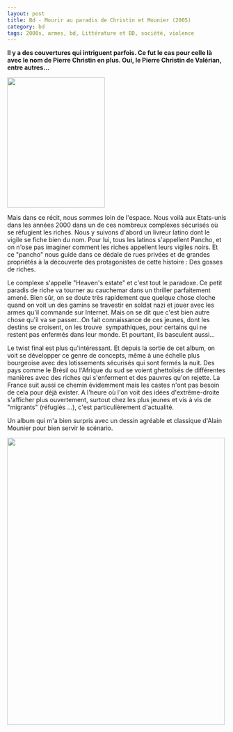 ```yaml
---
layout: post
title: Bd - Mourir au paradis de Christin et Mounier (2005)
category: bd
tags: 2000s, armes, bd, Littérature et BD, société, violence
---
```

**Il y a des couvertures qui intriguent parfois. Ce fut le cas pour celle là avec le nom de Pierre Christin en plus. Oui, le Pierre Christin de Valérian, entre autres...**

<img class="alignleft size-medium wp-image-21932" src="https://cheziceman.files.wordpress.com/2018/01/mourir-au-paradis.jpg?w=224" alt="" width="224" height="300" />

Mais dans ce récit, nous sommes loin de l'espace. Nous voilà aux Etats-unis dans les années 2000 dans un de ces nombreux complexes sécurisés où se réfugient les riches. Nous y suivons d'abord un livreur latino dont le vigile se fiche bien du nom. Pour lui, tous les latinos s'appellent Pancho, et on n'ose pas imaginer comment les riches appellent leurs vigiles noirs. Et ce "pancho" nous guide dans ce dédale de rues privées et de grandes propriétés à la découverte des protagonistes de cette histoire : Des gosses de riches.

Le complexe s'appelle "Heaven's estate" et c'est tout le paradoxe. Ce petit paradis de riche va tourner au cauchemar dans un thriller parfaitement amené. Bien sûr, on se doute très rapidement que quelque chose cloche quand on voit un des gamins se travestir en soldat nazi et jouer avec les armes qu'il commande sur Internet. Mais on se dit que c'est bien autre chose qu'il va se passer...On fait connaissance de ces jeunes, dont les destins se croisent, on les trouve  sympathiques, pour certains qui ne restent pas enfermés dans leur monde. Et pourtant, ils basculent aussi...

Le twist final est plus qu'intéressant. Et depuis la sortie de cet album, on voit se développer ce genre de concepts, même à une échelle plus bourgeoise avec des lotissements sécurisés qui sont fermés la nuit. Des pays comme le Brésil ou l'Afrique du sud se voient ghettoïsés de différentes manières avec des riches qui s'enferment et des pauvres qu'on rejette. La France suit aussi ce chemin évidemment mais les castes n'ont pas besoin de cela pour déjà exister. A l'heure où l'on voit des idées d'extrême-droite s'afficher plus ouvertement, surtout chez les plus jeunes et vis à vis de "migrants" (réfugiés ...), c'est particulièrement d'actualité.

Un album qui m'a bien surpris avec un dessin agréable et classique d'Alain Mounier pour bien servir le scénario.

<img class="aligncenter size-full wp-image-22931" src="https://cheziceman.files.wordpress.com/2018/04/mourirauparadis2.jpg" alt="" width="500" height="660" />
